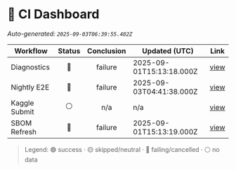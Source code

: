 # 🚦 CI Dashboard

_Auto-generated: `2025-09-03T06:39:55.402Z`_

| Workflow | Status | Conclusion | Updated (UTC) | Link |
|---|:---:|:---:|---|---|
| Diagnostics | 🔴 | failure | 2025-09-01T15:13:18.000Z | [view](https://github.com/bartytime4life/ArielSensorArray/actions/runs/17381525128) |
| Nightly E2E | 🔴 | failure | 2025-09-03T04:41:38.000Z | [view](https://github.com/bartytime4life/ArielSensorArray/actions/runs/17423229051) |
| Kaggle Submit | ⚪ | n/a | n/a | [view]( ) |
| SBOM Refresh | 🔴 | failure | 2025-09-01T15:13:19.000Z | [view](https://github.com/bartytime4life/ArielSensorArray/actions/runs/17381525677) |

> Legend: 🟢 success · 🟡 skipped/neutral · 🔴 failing/cancelled · ⚪ no data